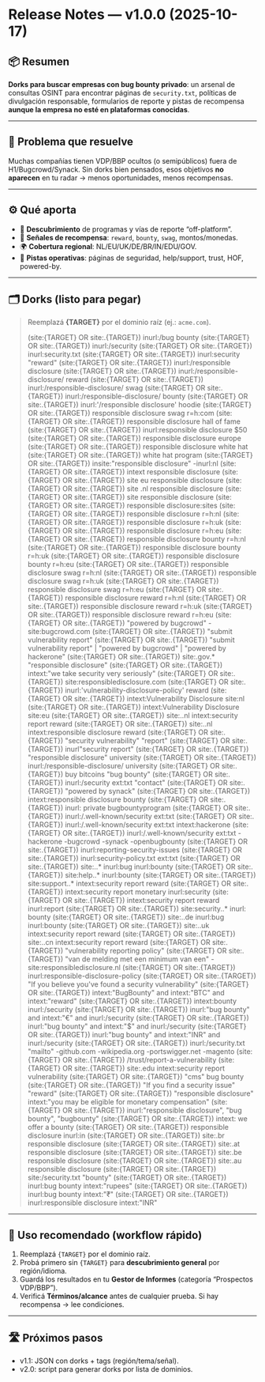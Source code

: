 # Release Notes — v1.0.0 (2025-10-17)

## 📦 Resumen
**Dorks para buscar empresas con bug bounty privado**: un arsenal de consultas OSINT para encontrar páginas de `security.txt`, políticas de divulgación responsable, formularios de reporte y pistas de recompensa **aunque la empresa no esté en plataformas conocidas**.

---

## 🧪 Problema que resuelve
Muchas compañías tienen VDP/BBP ocultos (o semipúblicos) fuera de H1/Bugcrowd/Synack. Sin dorks bien pensados, esos objetivos **no aparecen** en tu radar → menos oportunidades, menos recompensas.

---

## ⚙️ Qué aporta
- 🎯 **Descubrimiento** de programas y vías de reporte “off-platform”.
- 💸 **Señales de recompensa**: `reward`, `bounty`, `swag`, montos/monedas.
- 🌍 **Cobertura regional**: NL/EU/UK/DE/BR/IN/EDU/GOV.
- 🧭 **Pistas operativas**: páginas de seguridad, help/support, trust, HOF, powered-by.

---

## 🗂️ Dorks (listo para pegar)
> Reemplazá **{TARGET}** por el dominio raíz (ej.: `acme.com`).
>
> (site:{TARGET} OR site:.{TARGET}) inurl:/bug bounty
(site:{TARGET} OR site:.{TARGET}) inurl:/security
(site:{TARGET} OR site:.{TARGET}) inurl:security.txt
(site:{TARGET} OR site:.{TARGET}) inurl:security "reward"
(site:{TARGET} OR site:.{TARGET}) inurl:/responsible disclosure
(site:{TARGET} OR site:.{TARGET}) inurl:/responsible-disclosure/ reward
(site:{TARGET} OR site:.{TARGET}) inurl:/responsible-disclosure/ swag
(site:{TARGET} OR site:.{TARGET}) inurl:/responsible-disclosure/ bounty
(site:{TARGET} OR site:.{TARGET}) inurl:'/responsible disclosure' hoodie
(site:{TARGET} OR site:.{TARGET}) responsible disclosure swag r=h:com
(site:{TARGET} OR site:.{TARGET}) responsible disclosure hall of fame
(site:{TARGET} OR site:.{TARGET}) inurl:responsible disclosure $50
(site:{TARGET} OR site:.{TARGET}) responsible disclosure europe
(site:{TARGET} OR site:.{TARGET}) responsible disclosure white hat
(site:{TARGET} OR site:.{TARGET}) white hat program
(site:{TARGET} OR site:.{TARGET}) insite:"responsible disclosure" -inurl:nl
(site:{TARGET} OR site:.{TARGET}) intext responsible disclosure
(site:{TARGET} OR site:.{TARGET}) site eu responsible disclosure
(site:{TARGET} OR site:.{TARGET}) site .nl responsible disclosure
(site:{TARGET} OR site:.{TARGET}) site responsible disclosure
(site:{TARGET} OR site:.{TARGET}) responsible disclosure:sites
(site:{TARGET} OR site:.{TARGET}) responsible disclosure r=h:nl
(site:{TARGET} OR site:.{TARGET}) responsible disclosure r=h:uk
(site:{TARGET} OR site:.{TARGET}) responsible disclosure r=h:eu
(site:{TARGET} OR site:.{TARGET}) responsible disclosure bounty r=h:nl
(site:{TARGET} OR site:.{TARGET}) responsible disclosure bounty r=h:uk
(site:{TARGET} OR site:.{TARGET}) responsible disclosure bounty r=h:eu
(site:{TARGET} OR site:.{TARGET}) responsible disclosure swag r=h:nl
(site:{TARGET} OR site:.{TARGET}) responsible disclosure swag r=h:uk
(site:{TARGET} OR site:.{TARGET}) responsible disclosure swag r=h:eu
(site:{TARGET} OR site:.{TARGET}) responsible disclosure reward r=h:nl
(site:{TARGET} OR site:.{TARGET}) responsible disclosure reward r=h:uk
(site:{TARGET} OR site:.{TARGET}) responsible disclosure reward r=h:eu
(site:{TARGET} OR site:.{TARGET}) "powered by bugcrowd" -site:bugcrowd.com
(site:{TARGET} OR site:.{TARGET}) "submit vulnerability report"
(site:{TARGET} OR site:.{TARGET}) "submit vulnerability report" | "powered by bugcrowd" | "powered by hackerone"
(site:{TARGET} OR site:.{TARGET}) site:.gov.* "responsible disclosure"
(site:{TARGET} OR site:.{TARGET}) intext:"we take security very seriously"
(site:{TARGET} OR site:.{TARGET}) site:responsibledisclosure.com
(site:{TARGET} OR site:.{TARGET}) inurl:'vulnerability-disclosure-policy' reward
(site:{TARGET} OR site:.{TARGET}) intext:Vulnerability Disclosure site:nl
(site:{TARGET} OR site:.{TARGET}) intext:Vulnerability Disclosure site:eu
(site:{TARGET} OR site:.{TARGET}) site:..nl intext:security report reward
(site:{TARGET} OR site:.{TARGET}) site:..nl intext:responsible disclosure reward
(site:{TARGET} OR site:.{TARGET}) "security vulnerability" "report"
(site:{TARGET} OR site:.{TARGET}) inurl"security report"
(site:{TARGET} OR site:.{TARGET}) "responsible disclosure" university
(site:{TARGET} OR site:.{TARGET}) inurl:/responsible-disclosure/ university
(site:{TARGET} OR site:.{TARGET}) buy bitcoins "bug bounty"
(site:{TARGET} OR site:.{TARGET}) inurl:/security ext:txt "contact"
(site:{TARGET} OR site:.{TARGET}) "powered by synack"
(site:{TARGET} OR site:.{TARGET}) intext:responsible disclosure bounty
(site:{TARGET} OR site:.{TARGET}) inurl: private bugbountyprogram
(site:{TARGET} OR site:.{TARGET}) inurl:/.well-known/security ext:txt
(site:{TARGET} OR site:.{TARGET}) inurl:/.well-known/security ext:txt intext:hackerone
(site:{TARGET} OR site:.{TARGET}) inurl:/.well-known/security ext:txt -hackerone -bugcrowd -synack -openbugbounty
(site:{TARGET} OR site:.{TARGET}) inurl:reporting-security-issues
(site:{TARGET} OR site:.{TARGET}) inurl:security-policy.txt ext:txt
(site:{TARGET} OR site:.{TARGET}) site:..* inurl:bug inurl:bounty
(site:{TARGET} OR site:.{TARGET}) site:help..* inurl:bounty
(site:{TARGET} OR site:.{TARGET}) site:support..* intext:security report reward
(site:{TARGET} OR site:.{TARGET}) intext:security report monetary inurl:security
(site:{TARGET} OR site:.{TARGET}) intext:security report reward inurl:report
(site:{TARGET} OR site:.{TARGET}) site:security..* inurl: bounty
(site:{TARGET} OR site:.{TARGET}) site:..de inurl:bug inurl:bounty
(site:{TARGET} OR site:.{TARGET}) site:..uk intext:security report reward
(site:{TARGET} OR site:.{TARGET}) site:..cn intext:security report reward
(site:{TARGET} OR site:.{TARGET}) "vulnerability reporting policy"
(site:{TARGET} OR site:.{TARGET}) "van de melding met een minimum van een" -site:responsibledisclosure.nl
(site:{TARGET} OR site:.{TARGET}) inurl:responsible-disclosure-policy
(site:{TARGET} OR site:.{TARGET}) "If you believe you've found a security vulnerability"
(site:{TARGET} OR site:.{TARGET}) intext:"BugBounty" and intext:"BTC" and intext:"reward"
(site:{TARGET} OR site:.{TARGET}) intext:bounty inurl:/security
(site:{TARGET} OR site:.{TARGET}) inurl:"bug bounty" and intext:"€" and inurl:/security
(site:{TARGET} OR site:.{TARGET}) inurl:"bug bounty" and intext:"$" and inurl:/security
(site:{TARGET} OR site:.{TARGET}) inurl:"bug bounty" and intext:"INR" and inurl:/security
(site:{TARGET} OR site:.{TARGET}) inurl:/security.txt "mailto" -github.com -wikipedia.org -portswigger.net -magento
(site:{TARGET} OR site:.{TARGET}) /trust/report-a-vulnerability
(site:{TARGET} OR site:.{TARGET}) site:.edu intext:security report vulnerability
(site:{TARGET} OR site:.{TARGET}) "cms" bug bounty
(site:{TARGET} OR site:.{TARGET}) "If you find a security issue" "reward"
(site:{TARGET} OR site:.{TARGET}) "responsible disclosure" intext:"you may be eligible for monetary compensation"
(site:{TARGET} OR site:.{TARGET}) inurl:"responsible disclosure", "bug bounty", "bugbounty"
(site:{TARGET} OR site:.{TARGET}) intext: we offer a bounty
(site:{TARGET} OR site:.{TARGET}) responsible disclosure inurl:in
(site:{TARGET} OR site:.{TARGET}) site:.br responsible disclosure
(site:{TARGET} OR site:.{TARGET}) site:.at responsible disclosure
(site:{TARGET} OR site:.{TARGET}) site:.be responsible disclosure
(site:{TARGET} OR site:.{TARGET}) site:.au responsible disclosure
(site:{TARGET} OR site:.{TARGET}) site:/security.txt "bounty"
(site:{TARGET} OR site:.{TARGET}) inurl:bug bounty intext:"rupees"
(site:{TARGET} OR site:.{TARGET}) inurl:bug bounty intext:"₹"
(site:{TARGET} OR site:.{TARGET}) inurl:responsible disclosure intext:"INR"


---

## 🧠 Uso recomendado (workflow rápido)
1. Reemplazá `{TARGET}` por el dominio raíz.
2. Probá primero sin `{TARGET}` para **descubrimiento general** por región/idioma.
3. Guardá los resultados en tu **Gestor de Informes** (categoría “Prospectos VDP/BBP”).
4. Verificá **Términos/alcance** antes de cualquier prueba. Si hay recompensa → lee condiciones.

---

## 🛣️ Próximos pasos
- v1.1: JSON con dorks + tags (región/tema/señal).
- v2.0: script para generar dorks por lista de dominios.

